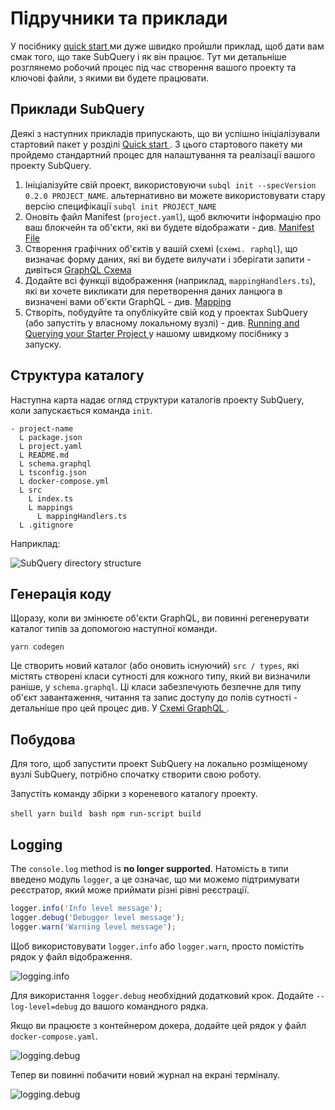 # Підручники та приклади

У посібнику [ quick start ](/quickstart/quickstart.md) ми дуже швидко пройшли приклад, щоб дати вам смак того, що таке SubQuery і як він працює. Тут ми детальніше розглянемо робочий процес під час створення вашого проекту та ключові файли, з якими ви будете працювати.

## Приклади SubQuery

Деякі з наступних прикладів припускають, що ви успішно ініціалізували стартовий пакет у розділі [ Quick start ](../quickstart/quickstart.md). З цього стартового пакету ми пройдемо стандартний процес для налаштування та реалізації вашого проекту SubQuery.

1. Ініціалізуйте свій проект, використовуючи ` subql init --specVersion 0.2.0 PROJECT_NAME `. альтернативно ви можете використовувати стару версію специфікації ` subql init PROJECT_NAME `
2. Оновіть файл Manifest (` project.yaml `), щоб включити інформацію про ваш блокчейн та об'єкти, які ви будете відображати - див. [ Manifest File ](./manifest.md)
3. Створення графічних об'єктів у вашій схемі (`схемі. raphql`), що визначає форму даних, які ви будете вилучати і зберігати запити - дивіться [GraphQL Схема](./graphql.md)
4. Додайте всі функції відображення (наприклад, ` mappingHandlers.ts `), які ви хочете викликати для перетворення даних ланцюга в визначені вами об'єкти GraphQL - див. [ Mapping ](./mapping.md)
5. Створіть, побудуйте та опублікуйте свій код у проектах SubQuery (або запустіть у власному локальному вузлі) - див. [ Running and Querying your Starter Project ](./quickstart.md#running-and-querying-your-starter-project) у нашому швидкому посібнику з запуску.

## Структура каталогу

Наступна карта надає огляд структури каталогів проекту SubQuery, коли запускається команда ` init `.

```
- project-name
  L package.json
  L project.yaml
  L README.md
  L schema.graphql
  L tsconfig.json
  L docker-compose.yml
  L src
    L index.ts
    L mappings
      L mappingHandlers.ts
  L .gitignore
```

Наприклад:

![SubQuery directory structure](/assets/img/subQuery_directory_stucture.png)

## Генерація коду

Щоразу, коли ви змінюєте об'єкти GraphQL, ви повинні регенерувати каталог типів за допомогою наступної команди.

```
yarn codegen
```

Це створить новий каталог (або оновить існуючий) ` src / types `, які містять створені класи сутності для кожного типу, який ви визначили раніше, у ` schema.graphql `. Ці класи забезпечують безпечне для типу об'єкт завантаження, читання та запис доступу до полів сутності - детальніше про цей процес див. У [ Схемі GraphQL ](./graphql.md).

## Побудова

Для того, щоб запустити проект SubQuery на локально розміщеному вузлі SubQuery, потрібно спочатку створити свою роботу.

Запустіть команду збірки з кореневого каталогу проекту.

<CodeGroup> <CodeGroupItem title="YARN" active> ```shell yarn build ``` </CodeGroupItem>
<CodeGroupItem title="NPM"> ```bash npm run-script build ``` </CodeGroupItem> </CodeGroup>

## Logging

The `console.log` method is **no longer supported**. Натомість в типи введено модуль ` logger `, а це означає, що ми можемо підтримувати реєстратор, який може приймати різні рівні реєстрації.

```typescript
logger.info('Info level message');
logger.debug('Debugger level message');
logger.warn('Warning level message');
```

Щоб використовувати ` logger.info ` або ` logger.warn `, просто помістіть рядок у файл відображення.

![logging.info](/assets/img/logging_info.png)

Для використання ` logger.debug ` необхідний додатковий крок. Додайте `--log-level=debug` до вашого командного рядка.

Якщо ви працюєте з контейнером докера, додайте цей рядок у файл ` docker-compose.yaml `.

![logging.debug](/assets/img/logging_debug.png)

Тепер ви повинні побачити новий журнал на екрані терміналу.

![logging.debug](/assets/img/subquery_logging.png)
